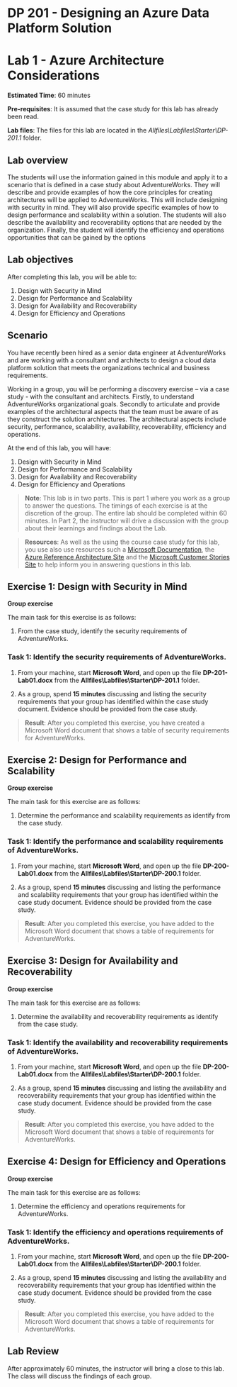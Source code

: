 # DP 201 - Designing an Azure Data Platform Solution
# Lab 1 - Azure Architecture Considerations

**Estimated Time**: 60 minutes 

**Pre-requisites**: It is assumed that the case study for this lab has already been read.

**Lab files**: The files for this lab are located in the _Allfiles\Labfiles\Starter\DP-201.1_ folder.

## Lab overview

The students will use the information gained in this module and apply it to a scenario that is defined in a case study about AdventureWorks. They will describe and provide examples of how the core principles for creating architectures will be applied to AdventureWorks. This will include designing with security in mind. They will also provide specific examples of how to design performance and scalability within a solution. The students will also describe the availability and recoverability options that are needed by the organization. Finally, the student will identify the efficiency and operations opportunities that can be gained by the options

## Lab objectives
  
After completing this lab, you will be able to:

1. Design with Security in Mind
2. Design for Performance and Scalability
3. Design for Availability and Recoverability
4. Design for Efficiency and Operations

## Scenario
  
You have recently been hired as a senior data engineer at AdventureWorks and are working with a consultant and architects to design a cloud data platform solution that meets the organizations technical and business requirements.

Working in a group, you will be performing a discovery exercise – via a case study - with the consultant and architects. Firstly, to understand AdventureWorks organizational goals. Secondly to articulate and provide examples of the architectural aspects that the team must be aware of as they construct the solution architectures. The architectural aspects include security, performance, scalability, availability, recoverability, efficiency and operations.

At the end of this lab, you will have:

1. Design with Security in Mind
2. Design for Performance and Scalability
3. Design for Availability and Recoverability
4. Design for Efficiency and Operations

>**Note**: This lab is in two parts. This is part 1 where you work as a group to answer the questions. The timings of each exercise is at the discretion of the group. The entire lab should be completed within 60 minutes. In Part 2, the instructor will drive a discussion with the group about their learnings and findings about the Lab.

>**Resources**: As well as the using the course case study for this lab, you use also use resources such a [Microsoft Documentation](https://docs.microsoft.com), the [Azure Reference Architecture Site](https://docs.microsoft.com/en-us/azure/architecture/reference-architectures/) and the [Microsoft Customer Stories Site](https://customers.microsoft.com/) to help inform you in answering questions in this lab. 

## Exercise 1: Design with Security in Mind

**Group exercise**
  
The main task for this exercise is as follows:

1. From the case study, identify the security requirements of AdventureWorks.

### Task 1: Identify the security requirements of AdventureWorks.

1. From your machine, start **Microsoft Word**, and open up the file **DP-201-Lab01.docx** from the **Allfiles\Labfiles\Starter\DP-201.1** folder.

1. As a group, spend **15 minutes** discussing and listing the security requirements that your group has identified within the case study document. Evidence should be provided from the case study.

> **Result**: After you completed this exercise, you have created a Microsoft Word document that shows a table of security requirements for AdventureWorks.

## Exercise 2: Design for Performance and Scalability
  
**Group exercise**
  
The main task for this exercise are as follows:

1. Determine the performance and scalability requirements as identify from the case study.

### Task 1: Identify the performance and scalability requirements of AdventureWorks.

1. From your machine, start **Microsoft Word**, and open up the file **DP-200-Lab01.docx** from the **Allfiles\Labfiles\Starter\DP-200.1** folder.

1. As a group, spend **15 minutes** discussing and listing the performance and scalability requirements that your group has identified within the case study document. Evidence should be provided from the case study.

> **Result**: After you completed this exercise, you have added to the Microsoft Word document that shows a table of requirements for AdventureWorks.

## Exercise 3: Design for Availability and Recoverability
  
**Group exercise**
  
The main task for this exercise are as follows:

1. Determine the availability and recoverability requirements as identify from the case study.

### Task 1: Identify the availability and recoverability requirements of AdventureWorks.

1. From your machine, start **Microsoft Word**, and open up the file **DP-200-Lab01.docx** from the **Allfiles\Labfiles\Starter\DP-200.1** folder.

1. As a group, spend **15 minutes** discussing and listing the availability and recoverability requirements that your group has identified within the case study document. Evidence should be provided from the case study.

> **Result**: After you completed this exercise, you have added to the Microsoft Word document that shows a table of requirements for AdventureWorks.

## Exercise 4: Design for Efficiency and Operations
  
**Group exercise**
  
The main task for this exercise are as follows:

1. Determine the efficiency and operations requirements for AdventureWorks.

### Task 1: Identify the efficiency and operations requirements of AdventureWorks.

1. From your machine, start **Microsoft Word**, and open up the file **DP-200-Lab01.docx** from the **Allfiles\Labfiles\Starter\DP-200.1** folder.

1. As a group, spend **15 minutes** discussing and listing the availability and recoverability requirements that your group has identified within the case study document. Evidence should be provided from the case study.

> **Result**: After you completed this exercise, you have added to the Microsoft Word document that shows a table of requirements for AdventureWorks.

## Lab Review

After approximately 60 minutes, the instructor will bring a close to this lab. The class will discuss the findings of each group.
